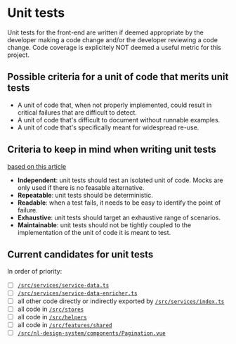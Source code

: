 # Unit tests

Unit tests for the front-end are written if deemed appropriate by the developer making a code change and/or the developer reviewing a code change. Code coverage is explicitely NOT deemed a useful metric for this project.

## Possible criteria for a unit of code that merits unit tests
- A unit of code that, when not properly implemented, could result in critical failures that are difficult to detect.
- A unit of code that's difficult to document without runnable examples.
- A unit of code that's specifically meant for widespread re-use.

## Criteria to keep in mind when writing unit tests
[based on this article](https://www.ponicode.com/shift-left/a-beginner-guide-to-understanding-unit-testing)
- **Independent**: unit tests should test an isolated unit of code. Mocks are only used if there is no feasable alternative.
- **Repeatable**: unit tests should be deterministic.
- **Readable**: when a test fails, it needs to be easy to identify the point of failure. 
- **Exhaustive**: unit tests should target an exhaustive range of scenarios.
- **Maintainable**: unit tests should not be tightly coupled to the implementation of the unit of code it is meant to test.

## Current candidates for unit tests
In order of priority:
- [ ] [`/src/services/service-data.ts`](/src/services/service-data.ts)
- [ ] [`/src/services/service-data-enricher.ts`](/src/services/service-data-enricher.ts)
- [ ] all other code directly or indirectly exported by [`/src/services/index.ts`](/src/services/index.ts)
- [ ] all code in [`/src/stores`](/src/stores)
- [ ] all code in [`/src/helpers`](/src/helpers)
- [ ] all code in [`/src/features/shared`](/src/features/shared)
- [ ] [`/src/nl-design-system/components/Pagination.vue`](/src/nl-design-system/components/Pagination.vue)
